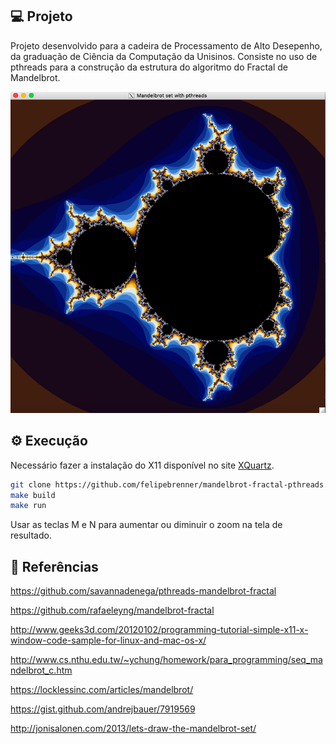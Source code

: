 ## 💻 Projeto

Projeto desenvolvido para a cadeira de Processamento de Alto Desepenho, da graduação de Ciência da Computação da Unisinos. Consiste no uso de pthreads para a construção da estrutura do algoritmo do Fractal de Mandelbrot.

<p align="center">
  <img alt="mandelbrot-fractal" title="mandelbrot-fractal" src="images/mandelbrot-fractal.png">
</p>

## ⚙ Execução

Necessário fazer a instalação do X11 disponível no site [XQuartz](https://www.xquartz.org/).

```bash
git clone https://github.com/felipebrenner/mandelbrot-fractal-pthreads.git
make build
make run
```

Usar as teclas M e N para aumentar ou diminuir o zoom na tela de resultado.

## 📖 Referências

https://github.com/savannadenega/pthreads-mandelbrot-fractal

https://github.com/rafaeleyng/mandelbrot-fractal

http://www.geeks3d.com/20120102/programming-tutorial-simple-x11-x-window-code-sample-for-linux-and-mac-os-x/

http://www.cs.nthu.edu.tw/~ychung/homework/para_programming/seq_mandelbrot_c.htm

https://locklessinc.com/articles/mandelbrot/

https://gist.github.com/andrejbauer/7919569

http://jonisalonen.com/2013/lets-draw-the-mandelbrot-set/
